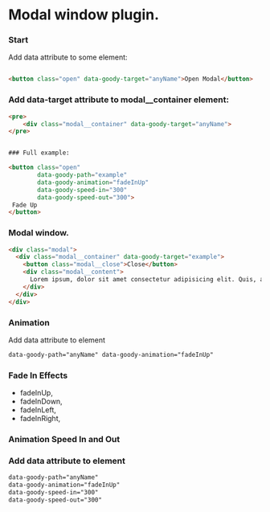 # Modal window plugin.


### Start
Add data attribute to some element:
```html

<button class="open" data-goody-target="anyName">Open Modal</button>
```

### Add data-target attribute to modal__container element:

```html
<pre>
    <div class="modal__container" data-goody-target="anyName">
</pre>
```

```html

### Full example:

<button class="open"
        data-goody-path="example"
        data-goody-animation="fadeInUp"
        data-goody-speed-in="300"
        data-goody-speed-out="300">
 Fade Up
</button>
```

### Modal window.

```html
<div class="modal">
  <div class="modal__container" data-goody-target="example">
    <button class="modal__close">Close</button>
    <div class="modal__content">
      Lorem ipsum, dolor sit amet consectetur adipisicing elit. Quis, asperiores?
    </div>
  </div>
</div>

```

### Animation
Add data attribute to element 
```html
data-goody-path="anyName" data-goody-animation="fadeInUp"
```

### Fade In Effects
  * fadeInUp,
  * fadeInDown,
  * fadeInLeft,
  * fadeInRight,


### Animation Speed In and Out
### Add data attribute to element
```html
data-goody-path="anyName" 
data-goody-animation="fadeInUp" 
data-goody-speed-in="300" 
data-goody-speed-out="300"
```
